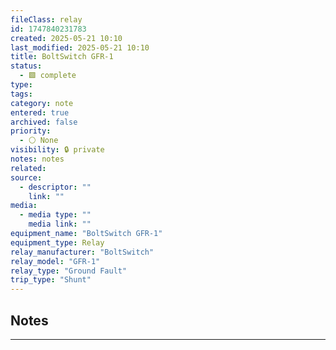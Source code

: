 ```yaml
---
fileClass: relay
id: 1747840231783
created: 2025-05-21 10:10
last_modified: 2025-05-21 10:10
title: BoltSwitch GFR-1
status:
  - 🟩 complete
type: 
tags: 
category: note
entered: true
archived: false
priority:
  - ⚪ None
visibility: 🔒 private
notes: notes
related: 
source:
  - descriptor: ""
    link: ""
media:
  - media type: ""
    media link: ""
equipment_name: "BoltSwitch GFR-1"
equipment_type: Relay
relay_manufacturer: "BoltSwitch"
relay_model: "GFR-1"
relay_type: "Ground Fault"
trip_type: "Shunt"
---
```


## Notes
---



